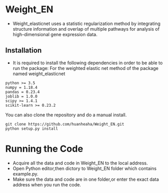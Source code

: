 # Weight_EN
* Weight_elasticnet uses a statistic regularization method by integrating structure information and overlap of multiple pathways for analysis of high-dimensional gene
expression data.
## Installation
* It is required to install the following dependencies in order to be able to run the package: For the weighted elastic net method of the package named weight_elasticnet
```
python >= 3.5
numpy = 1.18.4
pandas = 0.23.4
joblib = 1.0.0
scipy >= 1.4.1
scikit-learn >= 0.23.2
```
You can also clone the repository and do a manual install.
```
git clone https://github.com/huanheaha/Weight_EN.git
python setup.py install
```
# Running the Code
* Acquire all the data and code in Weight_EN to the local address.
* Open Python editor,then dictory to Weight_EN folder which contains example.py. 
* Make sure the data and code are in one folder,or enter the exact data address when you run the code.
